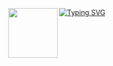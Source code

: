 
<!-- [![ko-fi](https://ko-fi.com/img/githubbutton_sm.svg)](https://ko-fi.com/O5O8D7CBX) -->

<div align=left>
<!--  Discord Sticker  -->
<!--   <img height=48 src=https://distok.top/stickers/817709667701751820/819128604311027752.gif /> -->
<!--   &emsp; -->
  <img align=left width=100 src="https://github.com/mahendraAtMave/mahendraAtMave/assets/154440558/2cd5b120-b7aa-434f-9b13-59dbd934bf38" />
  <!--  Typing Text  -->
 <a href="https://git.io/typing-svg"><img src="https://readme-typing-svg.herokuapp.com?font=Fira+Code&pause=1000&random=false&width=435&lines=Hello+There;Thanks+for+Visiting+my+profile" alt="Typing SVG" /></a>
</div>
